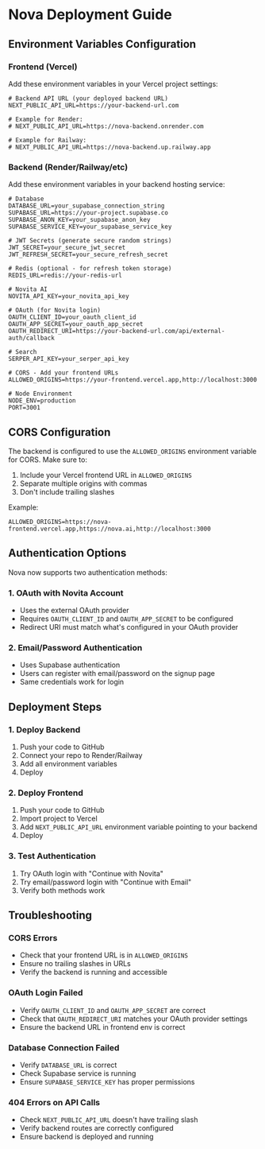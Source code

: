 # Nova Deployment Guide

## Environment Variables Configuration

### Frontend (Vercel)

Add these environment variables in your Vercel project settings:

```env
# Backend API URL (your deployed backend URL)
NEXT_PUBLIC_API_URL=https://your-backend-url.com

# Example for Render:
# NEXT_PUBLIC_API_URL=https://nova-backend.onrender.com

# Example for Railway:
# NEXT_PUBLIC_API_URL=https://nova-backend.up.railway.app
```

### Backend (Render/Railway/etc)

Add these environment variables in your backend hosting service:

```env
# Database
DATABASE_URL=your_supabase_connection_string
SUPABASE_URL=https://your-project.supabase.co
SUPABASE_ANON_KEY=your_supabase_anon_key
SUPABASE_SERVICE_KEY=your_supabase_service_key

# JWT Secrets (generate secure random strings)
JWT_SECRET=your_secure_jwt_secret
JWT_REFRESH_SECRET=your_secure_refresh_secret

# Redis (optional - for refresh token storage)
REDIS_URL=redis://your-redis-url

# Novita AI
NOVITA_API_KEY=your_novita_api_key

# OAuth (for Novita login)
OAUTH_CLIENT_ID=your_oauth_client_id
OAUTH_APP_SECRET=your_oauth_app_secret
OAUTH_REDIRECT_URI=https://your-backend-url.com/api/external-auth/callback

# Search
SERPER_API_KEY=your_serper_api_key

# CORS - Add your frontend URLs
ALLOWED_ORIGINS=https://your-frontend.vercel.app,http://localhost:3000

# Node Environment
NODE_ENV=production
PORT=3001
```

## CORS Configuration

The backend is configured to use the `ALLOWED_ORIGINS` environment variable for CORS. Make sure to:

1. Include your Vercel frontend URL in `ALLOWED_ORIGINS`
2. Separate multiple origins with commas
3. Don't include trailing slashes

Example:
```
ALLOWED_ORIGINS=https://nova-frontend.vercel.app,https://nova.ai,http://localhost:3000
```

## Authentication Options

Nova now supports two authentication methods:

### 1. OAuth with Novita Account
- Uses the external OAuth provider
- Requires `OAUTH_CLIENT_ID` and `OAUTH_APP_SECRET` to be configured
- Redirect URI must match what's configured in your OAuth provider

### 2. Email/Password Authentication
- Uses Supabase authentication
- Users can register with email/password on the signup page
- Same credentials work for login

## Deployment Steps

### 1. Deploy Backend
1. Push your code to GitHub
2. Connect your repo to Render/Railway
3. Add all environment variables
4. Deploy

### 2. Deploy Frontend
1. Push your code to GitHub
2. Import project to Vercel
3. Add `NEXT_PUBLIC_API_URL` environment variable pointing to your backend
4. Deploy

### 3. Test Authentication
1. Try OAuth login with "Continue with Novita"
2. Try email/password login with "Continue with Email"
3. Verify both methods work

## Troubleshooting

### CORS Errors
- Check that your frontend URL is in `ALLOWED_ORIGINS`
- Ensure no trailing slashes in URLs
- Verify the backend is running and accessible

### OAuth Login Failed
- Verify `OAUTH_CLIENT_ID` and `OAUTH_APP_SECRET` are correct
- Check that `OAUTH_REDIRECT_URI` matches your OAuth provider settings
- Ensure the backend URL in frontend env is correct

### Database Connection Failed
- Verify `DATABASE_URL` is correct
- Check Supabase service is running
- Ensure `SUPABASE_SERVICE_KEY` has proper permissions

### 404 Errors on API Calls
- Check `NEXT_PUBLIC_API_URL` doesn't have trailing slash
- Verify backend routes are correctly configured
- Ensure backend is deployed and running
